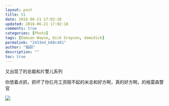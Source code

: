 ```yaml
---
layout: post
title: 51
date: 2016-06-21 17:02:18
updated: 2016-06-21 17:02:18
comments: true
categories: [Photo]
tags: [Damian Wayne, Dick Grayson, damidick]
permalink: "2433ed_b68c481"
author: "猫厨"
description: ""
toc: true
---
```


<p>又出现了的总裁和片警儿系列</p> 
<p>你悠着点抓，抓坏了你仨月工资赔不起的米总和好方啊，真的好方啊，的格雷森警官</p>

![](https://nos.netease.com/imglf2/img/cVZNdzJtQk9JV2ZVc0EyNmFyV28xQ0d5eWdMNFVLUndBY1ZITy9xUTlNTUV3UnVRK2ppWHNRPT0.jpg)